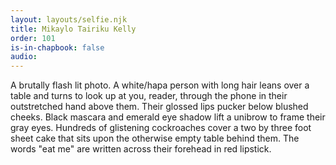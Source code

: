 ```yaml
---
layout: layouts/selfie.njk
title: Mikaylo Tairiku Kelly
order: 101
is-in-chapbook: false
audio: 
---
```

A brutally flash lit photo. A white/hapa person with long hair leans over a table and turns to look up at you, reader, through the phone in their outstretched hand above them. Their glossed lips pucker below blushed cheeks. Black mascara and emerald eye shadow lift a unibrow to frame their gray eyes. Hundreds of glistening cockroaches cover a two by three foot sheet cake that sits upon the otherwise empty table behind them. The words "eat me" are written across their forehead in red lipstick.
